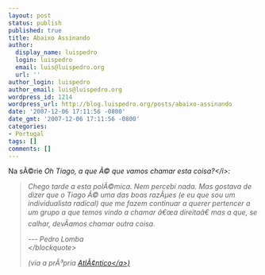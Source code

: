 ```yaml
---
layout: post
status: publish
published: true
title: Abaixo Assinando
author:
  display_name: luispedro
  login: luispedro
  email: luis@luispedro.org
  url: ''
author_login: luispedro
author_email: luis@luispedro.org
wordpress_id: 1214
wordpress_url: http://blog.luispedro.org/posts/abaixo-assinando
date: '2007-12-06 17:11:56 -0800'
date_gmt: '2007-12-06 17:11:56 -0800'
categories:
- Portugal
tags: []
comments: []
---
```

<p>Na s&Atilde;&copy;rie <i>Oh Tiago, a que &Atilde;&copy; que vamos chamar esta coisa?<&#47;i>:</p>
<blockquote><p>
Chego tarde a esta pol&Atilde;&copy;mica. Nem percebi nada. Mas gostava de dizer que o Tiago &Atilde;&copy; uma das boas raz&Atilde;&micro;es (e eu que sou um individualista radical) que me fazem continuar a querer pertencer a um grupo a que temos vindo a chamar &acirc;&euro;&oelig;a direita&acirc;&euro; mas a que, se calhar, dev&Atilde;&shy;amos chamar outra coisa.</p>
<p>--- Pedro Lomba<br />
<&#47;blockquote></p>
<p>(via a pr&Atilde;&sup3;pria <a href="http:&#47;&#47;www.atlantico-online.net&#47;blogue&#47;2007&#47;12&#47;05&#47;comentarios-em-destaque&#47;">Atl&Atilde;&cent;ntico<&#47;a>)</p>
